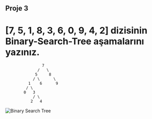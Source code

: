 ## Proje 3

# [7, 5, 1, 8, 3, 6, 0, 9, 4, 2] dizisinin Binary-Search-Tree aşamalarını yazınız.
                    7
                  /   \
                 5     8  
                / \      \
              1    6      9   
             / \
            0   3   
                / \
               2   4   

![Binary Search Tree](https://i.hizliresim.com/cy6hag7.jpg)

